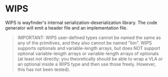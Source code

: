# WIPS

WIPS is wayfinder's internal serialization-deserialization library.
The code generator will emit a header file and an implementation file.
> IMPORTANT: WIPS user-defined types cannot be named the same as any of the primitives, and they also cannot be named "bin". WIPS supports optionals and variable-length arrays, but does NOT support optional variable-length arrays or variable-length arrays of optionals (at least not directly; you theoretically should be able to wrap a VLA or an optional inside a WIPS type and then use those freely. However, this has not been tested).